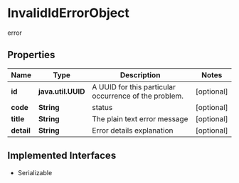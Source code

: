 

# InvalidIdErrorObject

error

## Properties

Name | Type | Description | Notes
------------ | ------------- | ------------- | -------------
**id** | **java.util.UUID** | A UUID for this particular occurrence of the problem. |  [optional]
**code** | **String** | status |  [optional]
**title** | **String** | The plain text error message |  [optional]
**detail** | **String** | Error details explanation |  [optional]


## Implemented Interfaces

* Serializable



